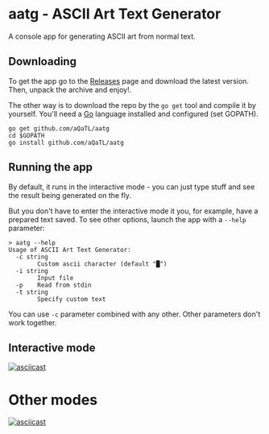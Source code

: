 # aatg - ASCII Art Text Generator

A console app for generating ASCII art from normal text. 

## Downloading

To get the app go to the [Releases](https://github.com/aQaTL/aatg/releases) 
page and download the latest version. Then, unpack the archive and enjoy!.

The other way is to download the repo by the `go get` tool and compile it by yourself. 
You'll need a [Go](https://golang.org/) language installed and configured (set GOPATH). 

```
go get github.com/aQaTL/aatg
cd $GOPATH
go install github.com/aQaTL/aatg
```

## Running the app

By default, it runs in the interactive mode - you can just type stuff and see the result 
being generated on the fly.

But you don't have to enter the interactive mode it you, for example, have a prepared text 
saved. To see other options, launch the app with a `--help` parameter: 

```
> aatg --help
Usage of ASCII Art Text Generator:
  -c string
        Custom ascii character (default "█")
  -i string
        Input file
  -p    Read from stdin
  -t string
        Specify custom text
```

You can use `-c` parameter combined with any other. Other parameters don't work together.

## Interactive mode

[![asciicast](https://asciinema.org/a/2ALkXusauFvJ4UXT33IRzipzx.png)](https://asciinema.org/a/2ALkXusauFvJ4UXT33IRzipzx)

# Other modes

[![asciicast](https://asciinema.org/a/X5PItTdvrbbgeEH1w3HmV6uOU.png)](https://asciinema.org/a/X5PItTdvrbbgeEH1w3HmV6uOU)